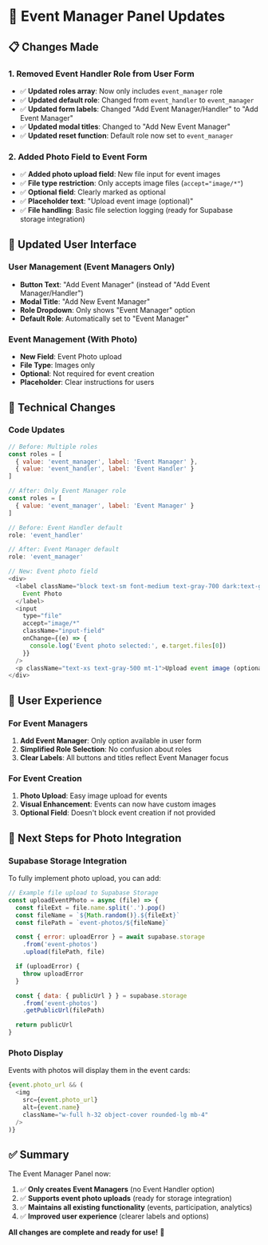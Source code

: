 # 🔄 Event Manager Panel Updates

## 📋 Changes Made

### **1. Removed Event Handler Role from User Form**
- ✅ **Updated roles array**: Now only includes `event_manager` role
- ✅ **Updated default role**: Changed from `event_handler` to `event_manager`
- ✅ **Updated form labels**: Changed "Add Event Manager/Handler" to "Add Event Manager"
- ✅ **Updated modal titles**: Changed to "Add New Event Manager"
- ✅ **Updated reset function**: Default role now set to `event_manager`

### **2. Added Photo Field to Event Form**
- ✅ **Added photo upload field**: New file input for event images
- ✅ **File type restriction**: Only accepts image files (`accept="image/*"`)
- ✅ **Optional field**: Clearly marked as optional
- ✅ **Placeholder text**: "Upload event image (optional)"
- ✅ **File handling**: Basic file selection logging (ready for Supabase storage integration)

## 🎯 **Updated User Interface**

### **User Management (Event Managers Only)**
- **Button Text**: "Add Event Manager" (instead of "Add Event Manager/Handler")
- **Modal Title**: "Add New Event Manager"
- **Role Dropdown**: Only shows "Event Manager" option
- **Default Role**: Automatically set to "Event Manager"

### **Event Management (With Photo)**
- **New Field**: Event Photo upload
- **File Type**: Images only
- **Optional**: Not required for event creation
- **Placeholder**: Clear instructions for users

## 🔧 **Technical Changes**

### **Code Updates**
```javascript
// Before: Multiple roles
const roles = [
  { value: 'event_manager', label: 'Event Manager' },
  { value: 'event_handler', label: 'Event Handler' }
]

// After: Only Event Manager role
const roles = [
  { value: 'event_manager', label: 'Event Manager' }
]
```

```javascript
// Before: Event Handler default
role: 'event_handler'

// After: Event Manager default
role: 'event_manager'
```

```javascript
// New: Event photo field
<div>
  <label className="block text-sm font-medium text-gray-700 dark:text-gray-300">
    Event Photo
  </label>
  <input
    type="file"
    accept="image/*"
    className="input-field"
    onChange={(e) => {
      console.log('Event photo selected:', e.target.files[0])
    }}
  />
  <p className="text-xs text-gray-500 mt-1">Upload event image (optional)</p>
</div>
```

## 📱 **User Experience**

### **For Event Managers**
1. **Add Event Manager**: Only option available in user form
2. **Simplified Role Selection**: No confusion about roles
3. **Clear Labels**: All buttons and titles reflect Event Manager focus

### **For Event Creation**
1. **Photo Upload**: Easy image upload for events
2. **Visual Enhancement**: Events can now have custom images
3. **Optional Field**: Doesn't block event creation if not provided

## 🚀 **Next Steps for Photo Integration**

### **Supabase Storage Integration**
To fully implement photo upload, you can add:

```javascript
// Example file upload to Supabase Storage
const uploadEventPhoto = async (file) => {
  const fileExt = file.name.split('.').pop()
  const fileName = `${Math.random()}.${fileExt}`
  const filePath = `event-photos/${fileName}`

  const { error: uploadError } = await supabase.storage
    .from('event-photos')
    .upload(filePath, file)

  if (uploadError) {
    throw uploadError
  }

  const { data: { publicUrl } } = supabase.storage
    .from('event-photos')
    .getPublicUrl(filePath)

  return publicUrl
}
```

### **Photo Display**
Events with photos will display them in the event cards:
```javascript
{event.photo_url && (
  <img
    src={event.photo_url}
    alt={event.name}
    className="w-full h-32 object-cover rounded-lg mb-4"
  />
)}
```

## ✅ **Summary**

The Event Manager Panel now:
1. ✅ **Only creates Event Managers** (no Event Handler option)
2. ✅ **Supports event photo uploads** (ready for storage integration)
3. ✅ **Maintains all existing functionality** (events, participation, analytics)
4. ✅ **Improved user experience** (clearer labels and options)

**All changes are complete and ready for use!** 🎉

